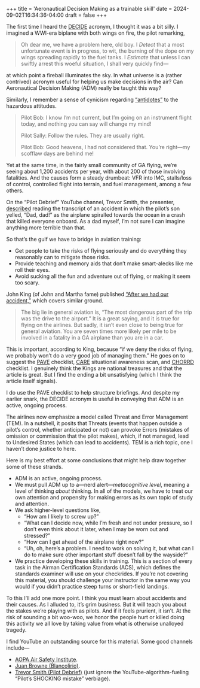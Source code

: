 +++
title = 'Aeronautical Decision Making as a trainable skill'
date = 2024-09-02T16:34:36-04:00
draft = false
+++

The first time I heard the
[DECIDE](https://www.faa.gov/sites/faa.gov/files/04_phak_ch2.pdf) acronym, I
thought it was a bit silly. I imagined a WWI-era biplane with both wings on
fire, the pilot remarking,

> Oh dear me, we have a problem here, old boy. I _Detect_ that a most
> unfortunate event is in progress, to wit, the burning of the dope on
> my wings spreading rapidly to the fuel tanks. I _Estimate_ that unless
> I can swiftly arrest this woeful situation, I shall very quickly find—

at which point a fireball illuminates the sky. In what universe is a (rather
contrived) acronym useful for helping us make decisions in the air? Can
Aeronautical Decision Making (ADM) really be taught this way?

Similarly, I remember a sense of cynicism regarding
[“antidotes”](https://www.faasafety.gov/gslac/ALC/course_content.aspx?cID=723&sID=1448&preview=true)
to the hazardous attitudes.

> Pilot Bob: I know I’m not current, but I’m going on an instrument
> flight today, and nothing you can say will change my mind!
>
> Pilot Sally: Follow the rules. They are usually right.
>
> Pilot Bob: Good heavens, I had not considered that. You’re right—my
> scofflaw days are behind me!

Yet at the same time, in the fairly small community of GA flying, we’re seeing
about 1,200 accidents per year, with about 200 of those involving fatalities.
And the causes form a steady drumbeat: VFR into IMC, stalls/loss of control,
controlled flight into terrain, and fuel management, among a few others.

On the “Pilot Debrief” YouTube channel, Trevor Smith, the presenter,
[described](https://youtu.be/3tn0wtRWzJo?si=eE4nbpWl0JLPRTeU&t=485) reading the
transcript of an accident in which the pilot’s son yelled, “Dad, dad!” as the
airplane spiralled towards the ocean in a crash that killed everyone onboard. As
a dad myself, I’m not sure I can imagine anything more terrible than that.

So that’s the gulf we have to bridge in aviation training:

- Get people to take the risks of flying seriously and do everything they
  reasonably can to mitigate those risks.
- Provide teaching and memory aids that don’t make smart-alecks like me roll
  their eyes.
- Avoid sucking all the fun and adventure out of flying, or making it seem too
  scary.

John King (of John and Martha fame) published [“After we had our
accident,”](https://johnandmartha.kingschools.com/2014/05/05/accident-2/) which
covers similar ground.

> The big lie in general aviation is, “The most dangerous part of the
> trip was the drive to the airport.” It is a great saying, and it is
> true for flying on the airlines. But sadly, it isn’t even close to
> being true for general aviation. You are seven times more likely per
> mile to be involved in a fatality in a GA airplane than you are in a
> car.

This is important, according to King, because “if we deny the risks of flying,
we probably won’t do a very good job of managing them.” He goes on to suggest
the [PAVE](https://www.faa.gov/sites/faa.gov/files/2022-11/PAVE_0.pdf)
checklist,
[CARE](https://www.faasafety.gov/files/events/SO/SO15/2024/SO15127401/PilotHdbkAeroKnowledge_FAA-H-8083-25B_ch2B.pdf)
situational awareness scan, and
[CHORRD](https://www.flyingmag.com/strike-the-right-chorrd-on-takeoff/)
checklist. I genuinely think the Kings are national treasures and that the
article is great. But I find the ending a bit unsatisfying (which I think the
article itself signals).

I do use the PAVE checklist to help structure briefings. And despite my earlier
snark, the DECIDE acronym is useful in conveying that ADM is an active, ongoing
process.

The airlines now emphasize a model called Threat and Error Management (TEM). In
a nutshell, it posits that Threats (events that happen outside a pilot’s
control, whether anticipated or not) can provoke Errors (mistakes of omission or
commission that the pilot makes), which, if not managed, lead to Undesired
States (which can lead to accidents). TEM is a rich topic, one I haven’t done
justice to here.

Here is my best effort at some conclusions that might help draw together some of
these strands.

- ADM is an active, ongoing process.
- We must pull ADM up to a—nerd alert—_metacognitive level_, meaning a level of
  thinking _about_ thinking. In all of the models, we have to treat our own
  attention and propensity for making errors as its own topic of study and
  attention.
- We ask higher-level questions like,
  - “How am I likely to screw up?”
  - “What can I decide now, while I’m fresh and not under pressure, so I don’t
    even think about it later, when I may be worn out and stressed?”
  - “How can I get ahead of the airplane right now?”
  - “Uh, oh, here’s a problem. I need to work on solving it, but what can I do
    to make sure other important stuff doesn’t fall by the wayside?”
- We practice developing these skills in training. This is a section of every
  task in the Airman Certification Standards (ACS), which defines the standards
  examiner will use on your checkrides. If you’re not covering this material, you
  should challenge your instructor in the same way you would if you didn’t
  practice steep turns or short-field landings.

To this I’ll add one more point. I think you must learn about accidents and
their causes. As I alluded to, it’s grim business. But it will teach you about
the stakes we’re playing with as pilots. And if it feels prurient, it isn’t. At
the risk of sounding a bit woo-woo, we honor the people hurt or killed doing
this activity we all love by taking value from what is otherwise unalloyed
tragedy.

I find YouTube an outstanding source for this material. Some good channels
include—

- [AOPA Air Safety
  Institute](https://www.youtube.com/airsafetyinstitute).
- [Juan Browne (Blancolirio)](https://www.youtube.com/@blancolirio).
- [Trevor Smith (Pilot
  Debrief)](https://www.youtube.com/@pilot-debrief) (just ignore the
  YouTube-algorithm-fueling “Pilot’s SHOCKING mistake” verbiage).
